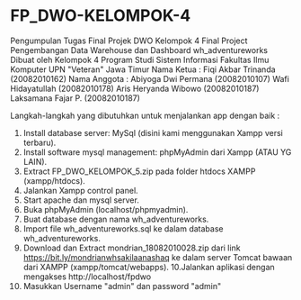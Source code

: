 # FP_DWO-KELOMPOK-4
Pengumpulan Tugas Final Projek DWO Kelompok 4
Final Project Pengembangan Data Warehouse dan Dashboard wh_adventureworks
Dibuat oleh Kelompok 4
Program Studi Sistem Informasi
Fakultas Ilmu Komputer
UPN "Veteran" Jawa Timur
Nama Ketua :
Fiqi Akbar Trinanda  (20082010162)
Nama Anggota :
Abiyoga Dwi Permana  (20082010107)
Wafi Hidayatullah    (20082010178)
Aris Heryanda Wibowo (20082010187)
Laksamana Fajar P.   (20082010187)

Langkah-langkah yang dibutuhkan untuk menjalankan app dengan baik :

1. Install database server: MySql (disini kami menggunakan Xampp versi terbaru).
2. Install software mysql management: phpMyAdmin dari Xampp (ATAU YG LAIN).
3. Extract FP_DWO_KELOMPOK_5.zip pada folder htdocs XAMPP (xampp/htdocs).
4. Jalankan Xampp control panel.
5. Start apache dan mysql server.
6. Buka phpMyAdmin (localhost/phpmyadmin).
7. Buat database dengan nama wh_adventureworks.
8. Import file wh_adventureworks.sql ke dalam database wh_adventureworks.
9. Download dan Extract mondrian_18082010028.zip dari link https://bit.ly/mondrianwhsakilaanashaq ke dalam server Tomcat bawaan dari XAMPP (xampp/tomcat/webapps).
10.Jalankan aplikasi dengan mengakses http://localhost/fpdwo
11. Masukkan Username "admin" dan password "admin"
